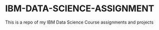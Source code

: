 # IBM-DATA-SCIENCE-ASSIGNMENT
This is a repo of my IBM Data Science Course assignments and projects

